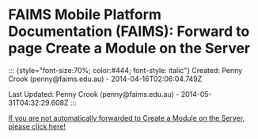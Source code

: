 FAIMS Mobile Platform Documentation (FAIMS): Forward to page Create a Module on the Server
==========================================================================================

::: {style="font-size:70%; color:#444; font-style: italic"}
Created: Penny Crook (penny\@faims.edu.au) - 2014-04-16T02:06:04.749Z

Last Updated: Penny Crook (penny\@faims.edu.au) -
2014-05-31T04:32:29.608Z
:::

[If you are not automatically forwarded to Create a Module on the
Server, please click
here!](Create%20a%20Module%20on%20the%20Server.html)
